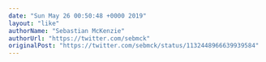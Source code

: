 ```yaml
---
date: "Sun May 26 00:50:48 +0000 2019"
layout: "like"
authorName: "Sebastian McKenzie"
authorUrl: "https://twitter.com/sebmck"
originalPost: "https://twitter.com/sebmck/status/1132448966639939584"
---
```

